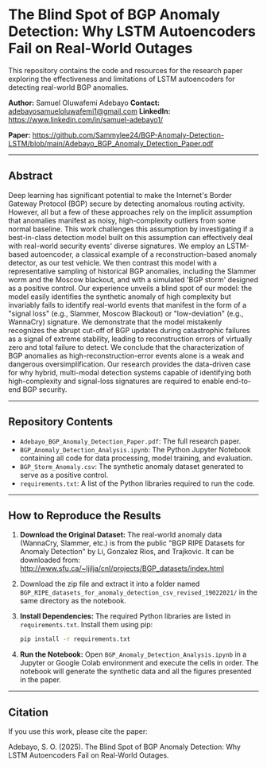 # The Blind Spot of BGP Anomaly Detection: Why LSTM Autoencoders Fail on Real-World Outages

This repository contains the code and resources for the research paper exploring the effectiveness and limitations of LSTM autoencoders for detecting real-world BGP anomalies.

**Author:** Samuel Oluwafemi Adebayo
**Contact:** adebayosamueloluwafemi1@gmail.com
**LinkedIn:** https://www.linkedin.com/in/samuel-adebayo1/

**Paper:** https://github.com/Sammylee24/BGP-Anomaly-Detection-LSTM/blob/main/Adebayo_BGP_Anomaly_Detection_Paper.pdf

---

## Abstract

Deep learning has significant potential to make the Internet's Border Gateway Protocol (BGP) secure by detecting anomalous routing activity. However, all but a few of these approaches rely on the implicit assumption that anomalies manifest as noisy, high-complexity outliers from some normal baseline. This work challenges this assumption by investigating if a best-in-class detection model built on this assumption can effectively deal with real-world security events' diverse signatures. We employ an LSTM-based autoencoder, a classical example of a reconstruction-based anomaly detector, as our test vehicle. We then contrast this model with a representative sampling of historical BGP anomalies, including the Slammer worm and the Moscow blackout, and with a simulated 'BGP storm' designed as a positive control. Our experience unveils a blind spot of our model: the model easily identifies the synthetic anomaly of high complexity but invariably fails to identify real-world events that manifest in the form of a "signal loss" (e.g., Slammer, Moscow Blackout) or "low-deviation" (e.g., WannaCry) signature. We demonstrate that the model mistakenly recognizes the abrupt cut-off of BGP updates during catastrophic failures as a signal of extreme stability, leading to reconstruction errors of virtually zero and total failure to detect. We conclude that the characterization of BGP anomalies as high-reconstruction-error events alone is a weak and dangerous oversimplification. Our research provides the data-driven case for why hybrid, multi-modal detection systems capable of identifying both high-complexity and signal-loss signatures are required to enable end-to-end BGP security.


---

## Repository Contents

*   `Adebayo_BGP_Anomaly_Detection_Paper.pdf`: The full research paper.
*   `BGP_Anomaly_Detection_Analysis.ipynb`: The Python Jupyter Notebook containing all code for data processing, model training, and evaluation.
*   `BGP_Storm_Anomaly.csv`: The synthetic anomaly dataset generated to serve as a positive control.
*   `requirements.txt`: A list of the Python libraries required to run the code.

---

## How to Reproduce the Results

1.  **Download the Original Dataset:** The real-world anomaly data (WannaCry, Slammer, etc.) is from the public "BGP RIPE Datasets for Anomaly Detection" by Li, Gonzalez Rios, and Trajkovic. It can be downloaded from: http://www.sfu.ca/~ljilja/cnl/projects/BGP_datasets/index.html
2.  Download the zip file and extract it into a folder named `BGP_RIPE_datasets_for_anomaly_detection_csv_revised_19022021/` in the same directory as the notebook.

3.  **Install Dependencies:** The required Python libraries are listed in `requirements.txt`. Install them using pip:
    ```bash
    pip install -r requirements.txt
    ```

4.  **Run the Notebook:** Open `BGP_Anomaly_Detection_Analysis.ipynb` in a Jupyter or Google Colab environment and execute the cells in order. The notebook will generate the synthetic data and all the figures presented in the paper.

---

## Citation

If you use this work, please cite the paper:

Adebayo, S. O. (2025). The Blind Spot of BGP Anomaly Detection: Why LSTM Autoencoders Fail on Real-World Outages.
